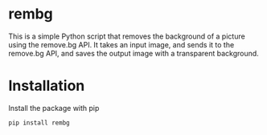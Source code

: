 # rembg

This is a simple Python script that removes the background of a picture using the remove.bg API. It takes an input image, and sends it to the remove.bg API, and saves the output image with a transparent background.

# Installation

Install the package with pip

`pip install rembg `

